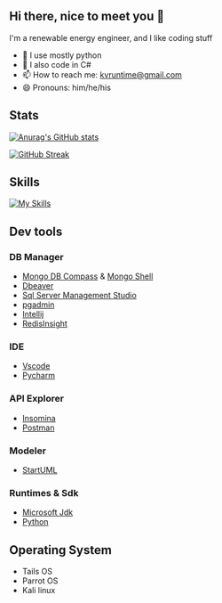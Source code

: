 ## Hi there, nice to meet you 👋

I'm a renewable energy engineer, and I like coding stuff



- 🌱 I use mostly python
- 🌱 I also code in C#
- 📫 How to reach me: kvruntime@gmail.com
- 😄 Pronouns: him/he/his

## Stats
[![Anurag's GitHub stats](https://github-readme-stats.vercel.app/api?username=kvruntime&show_icons=true)]()

[![GitHub Streak](https://streak-stats.demolab.com?user=kvruntime&theme=tokyonight&border_radius=4&mode=weekly&exclude_days=Sun%2CSat)](https://git.io/streak-stats)

## Skills
[![My Skills](https://skillicons.dev/icons?i=python,cs,docker,dotnet,fastapi,github)](https://skillicons.dev)


## Dev tools

### DB Manager
- [Mongo DB Compass](https://www.mongodb.com/try/download/compass) & [Mongo Shell](https://www.mongodb.com/try/download/shell)
- [Dbeaver](https://dbeaver.io/download/)
- [Sql Server Management Studio](https://learn.microsoft.com/en-us/sql/ssms/download-sql-server-management-studio-ssms?view=sql-server-ver16)
- [pgadmin](https://www.pgadmin.org/download/)
- [Intellij](https://www.jetbrains.com/idea/download/)
- [RedisInsight](https://redis.com/fr/redis-enterprise/redisinsight/)


### IDE

- [Vscode](https://code.visualstudio.com/download)
- [Pycharm](https://www.jetbrains.com/fr-fr/pycharm/download/#section=windows)

### API Explorer

-  [Insomina](https://insomnia.rest/download)
-  [Postman](https://www.postman.com)

### Modeler

- [StartUML](https://staruml.io/download)

### Runtimes & Sdk

- [Microsoft Jdk](https://learn.microsoft.com/en-us/java/openjdk/download)
-  [Python](https://www.python.org/downloads/)


## Operating System

- Tails OS
- Parrot OS
- Kali linux
